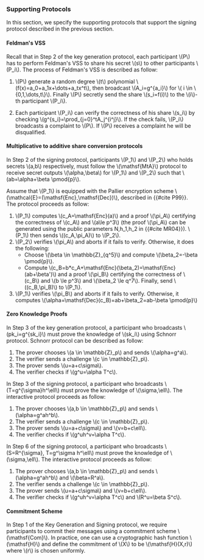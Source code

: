 ### Supporting Protocols

In this section, we specify the supporting protocols that support the signing protocol described in the previous section.

#### Feldman's VSS

Recall that in Step 2 of the key generation protocol, each participant \\(P\\) has to perform Feldman's VSS to share his secret \\(s\\) to other participants \\(P_i\\). The process of Feldman's VSS is described as follow:

1. \\(P\\) generate a random degree \\(t\\) polynomial \\(f(x)=a_0+a_1x+\dots+a_tx^t\\), then broadcast \\(A_i=g^{a_i}\\) for \\( i \in \\{0,1,\dots,t\\}\\). Finally \\(P\\) secretly send the share \\(s_i=f(i)\\) to the \\(i\\)-th participant \\(P_i\\).

2. Each participant \\(P_i\\) can verify the correctness of his share \\(s_i\\) by checking \\(g^{s_i}=\prod_{j=0}^tA_j^{i^j}\\). If the check fails, \\(P_i\\) broadcasts a complaint to \\(P\\). If \\(P\\) receives a complaint he will be disqualified. 

#### Multiplicative to additive share conversion protocols 

In Step 2 of the signing protocol, participants \\(P_1\\) and \\(P_2\\) who holds secrets \\(a,b\\) respectively, must follow the \\(\mathsf{MtA}\\) protocol to receive secret outputs \\(\alpha,\beta\\) for \\(P_1\\) and \\(P_2\\) such that \\(ab=\alpha+\beta \pmod{p}\\). 

Assume that \\(P_1\\) is equipped with the Pallier encryption scheme \\(\mathcal{E}=(\mathsf{Enc},\mathsf{Dec})\\), described in {{#cite P99}}. The protocol proceeds as follow:

1. \\(P_1\\) computes \\(c_A=\mathsf{Enc}(a)\\) and a proof \\(\pi_A\\) certifying the correctness of \\(c_A\\) and \\(a\le p^3\\) (the proof \\(\pi_A\\) can be generated using the public parameters N,h_1,h_2 in {{#cite MR04}}). \\(P_1\\) then sends \\((c_A,\pi_A)\\) to \\(P_2\\).
2. \\(P_2\\) verifies \\(\pi_A\\) and aborts if it fails to verify. Otherwise, it does the following:
    - Choose \\(\beta \in \mathbb{Z}_{q^5}\\) and compute \\(\beta_2=-\beta \pmod{p}\\).
    - Compute \\(c_B=b*c_A+\mathsf{Enc}(\beta_2)=\mathsf{Enc}(ab+\beta')\\) and a proof \\(\pi_B\\) certifying the correctness of \\(c_B\\) and \\(b \le p^3\\) and \\(\beta_2 \le q^7\\). Finally, send \\((c_B,\pi_B)\\) to \\(P_1\\).
3. \\(P_1\\) verifies \\(\pi_B\\) and aborts if it fails to verify.  Otherwise, it computes \\(\alpha=\mathsf{Dec}(c_B)=ab+\beta_2=ab-\beta \pmod{p}\\)  

#### Zero Knowledge Proofs

In Step 3 of the key generation protocol, a participant who broadcasts \\(pk_i=g^{sk_i}\\) must prove the knowledge of \\(sk_i\\) using Schnorr protocol. Schnorr protocol can be described as follow:

1. The prover chooses \\(a \in \mathbb{Z}_p\\) and sends \\(\alpha=g^a\\).
2. The verifier sends a challenge \\(c \in \mathbb{Z}_p\\).
3. The prover sends \\(u=a+c\sigma\\).
4. The verifier checks if \\(g^u=\alpha T^c\\).

In Step 3 of the signing protocol, a participant who broadcasts \\(T=g^{\sigma}h^\ell\\) must prove the knowledge of \\(\sigma,\ell\\). The interactive protocol proceeds as follow:

1. The prover chooses \\(a,b \in \mathbb{Z}_p\\) and sends \\(\alpha=g^ah^b\\).
2. The verifier sends a challenge \\(c \in \mathbb{Z}_p\\).
3. The prover sends \\(u=a+c\sigma\\) and \\(v=b+c\ell\\).
4. The verifier checks if \\(g^uh^v=\alpha T^c\\).


In Step 6 of the signing protocol, a participant who broadcasts \\(S=R^{\sigma}, T=g^\sigma h^\ell\\) must prove the knowledge of \\(\sigma,\ell\\). The interactive protocol proceeds as follow:

1. The prover chooses \\(a,b \in \mathbb{Z}_p\\) and sends \\(\alpha=g^ah^b\\) and \\(\beta=R^a\\).
2. The verifier sends a challenge \\(c \in \mathbb{Z}_p\\).
3. The prover sends \\(u=a+c\sigma\\) and \\(v=b+c\ell\\).
4. The verifier checks if \\(g^uh^v=\alpha T^c\\) and \\(R^u=\beta S^c\\).

#### Commitment Scheme

In Step 1 of the Key Generation and Signing protocol, we require participants to commit their messages using a commitment scheme \\(\mathsf{Com}\\). In practice, one can use a cryptographic hash function \\(\mathsf{H}\\) and define the commitment of \\(X\\) to be \\(\mathsf{H}(X,r)\\) where \\(r\\) is chosen uniformly. 